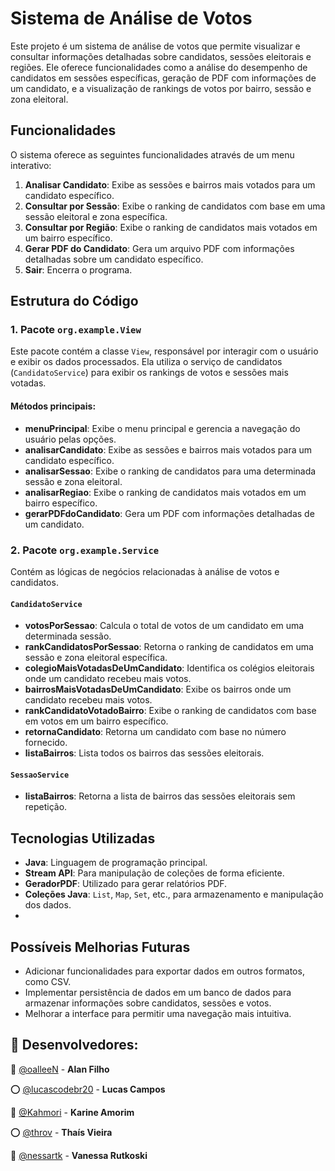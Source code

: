# Sistema de Análise de Votos

Este projeto é um sistema de análise de votos que permite visualizar e consultar informações detalhadas sobre candidatos, sessões eleitorais e regiões. Ele oferece funcionalidades como a análise do desempenho de candidatos em sessões específicas, geração de PDF com informações de um candidato, e a visualização de rankings de votos por bairro, sessão e zona eleitoral.

## Funcionalidades

O sistema oferece as seguintes funcionalidades através de um menu interativo:

1. **Analisar Candidato**: Exibe as sessões e bairros mais votados para um candidato específico.
2. **Consultar por Sessão**: Exibe o ranking de candidatos com base em uma sessão eleitoral e zona específica.
3. **Consultar por Região**: Exibe o ranking de candidatos mais votados em um bairro específico.
4. **Gerar PDF do Candidato**: Gera um arquivo PDF com informações detalhadas sobre um candidato específico.
5. **Sair**: Encerra o programa.

## Estrutura do Código

### 1. **Pacote `org.example.View`**

Este pacote contém a classe `View`, responsável por interagir com o usuário e exibir os dados processados. Ela utiliza o serviço de candidatos (`CandidatoService`) para exibir os rankings de votos e sessões mais votadas.

#### Métodos principais:
- **menuPrincipal**: Exibe o menu principal e gerencia a navegação do usuário pelas opções.
- **analisarCandidato**: Exibe as sessões e bairros mais votados para um candidato específico.
- **analisarSessao**: Exibe o ranking de candidatos para uma determinada sessão e zona eleitoral.
- **analisarRegiao**: Exibe o ranking de candidatos mais votados em um bairro específico.
- **gerarPDFdoCandidato**: Gera um PDF com informações detalhadas de um candidato.

### 2. **Pacote `org.example.Service`**

Contém as lógicas de negócios relacionadas à análise de votos e candidatos.

#### `CandidatoService`
- **votosPorSessao**: Calcula o total de votos de um candidato em uma determinada sessão.
- **rankCandidatosPorSessao**: Retorna o ranking de candidatos em uma sessão e zona eleitoral específica.
- **colegioMaisVotadasDeUmCandidato**: Identifica os colégios eleitorais onde um candidato recebeu mais votos.
- **bairrosMaisVotadasDeUmCandidato**: Exibe os bairros onde um candidato recebeu mais votos.
- **rankCandidatoVotadoBairro**: Exibe o ranking de candidatos com base em votos em um bairro específico.
- **retornaCandidato**: Retorna um candidato com base no número fornecido.
- **listaBairros**: Lista todos os bairros das sessões eleitorais.

#### `SessaoService`
- **listaBairros**: Retorna a lista de bairros das sessões eleitorais sem repetição.

## Tecnologias Utilizadas

- **Java**: Linguagem de programação principal.
- **Stream API**: Para manipulação de coleções de forma eficiente.
- **GeradorPDF**: Utilizado para gerar relatórios PDF.
- **Coleções Java**: `List`, `Map`, `Set`, etc., para armazenamento e manipulação dos dados.
- 
## Possíveis Melhorias Futuras

- Adicionar funcionalidades para exportar dados em outros formatos, como CSV.
- Implementar persistência de dados em um banco de dados para armazenar informações sobre candidatos, sessões e votos.
- Melhorar a interface para permitir uma navegação mais intuitiva.

## 🙋 Desenvolvedores:

🔴 [@oalleeN](https://github.com/oalleeN) - **Alan Filho**

⭕  [@lucascodebr20](https://github.com/lucascodebr20) - **Lucas Campos**

🔴 [@Kahmori](https://github.com/Kahmori) - **Karine Amorim**

⭕  [@throv](https://github.com/throv) - **Thaís Vieira**

🔴 [@nessartk](https://github.com/nessartk) - **Vanessa Rutkoski**
